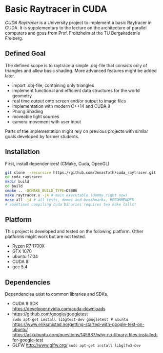 # Basic Raytracer in CUDA

*CUDA Raytracer* is a University project to implement a basic Raytracer in CUDA.
It is supplementary to the lecture on the architecture of parallel computers and gpus from Prof. Froitzheim at the TU Bergakademie Freiberg.

## Defined Goal

The defined scope is to raytrace a simple .obj-file that consists only of triangles and allow basic shading.
More advanced features might be added later.

- import .obj-file, containing only triangles
- implement functional and efficient data structures for the world geometry
- real time output onto screen and/or output to image files
- implementation with modern C++14 and CUDA 8
- Phong Shading
- moveable light sources
- camera movement with user input

Parts of the implementation might rely on previous projects with similar goals developed by former students.

## Installation

First, install dependenices! (CMake, Cuda, OpenGL)

```bash
git clone --recursive https://github.com/JonasToth/cuda_raytracer.git
cd cuda_raytracer
mkdir build
cd build
cmake .. -DCMAKE_BUILD_TYPE=DEBUG
make raytracer.x -j4 # main executable (dummy right now)
make all -j4 # all tests, demos and benchmarks, RECOMMENDED
# Sometimes compiling cuda binaries requires two make calls!
```



## Platform

This project is developed and tested on the following platform. Other platforms might work but are not tested.

- Ryzen R7 1700X
- GTX 1070
- ubuntu 17.04
- CUDA 8
- gcc 5.4

## Dependencies

Dependencies exist to common libraries and SDKs.

- CUDA 8 SDK  
  https://developer.nvidia.com/cuda-downloads
- https://github.com/google/googletest  
  `sudo apt-get install libgtest-dev googletest # ubuntu`  
  https://www.eriksmistad.no/getting-started-with-google-test-on-ubuntu/  
  https://askubuntu.com/questions/145887/why-no-library-files-installed-for-google-test  
- GLFW http://www.glfw.org/
  `sudo apt-get install libglfw3-dev`
